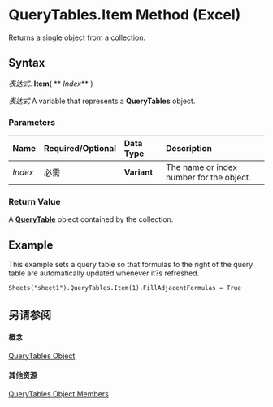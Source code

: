 
# QueryTables.Item Method (Excel)

Returns a single object from a collection.


## Syntax

 _表达式_. **Item**( ** _Index_** )

 _表达式_ A variable that represents a **QueryTables** object.


### Parameters



|**Name**|**Required/Optional**|**Data Type**|**Description**|
|:-----|:-----|:-----|:-----|
| _Index_|必需|**Variant**|The name or index number for the object.|

### Return Value

A  **[QueryTable](505b84ea-64b3-b4fe-741a-de6884eb69eb.md)** object contained by the collection.


## Example

This example sets a query table so that formulas to the right of the query table are automatically updated whenever it?s refreshed.


```
Sheets("sheet1").QueryTables.Item(1).FillAdjacentFormulas = True
```


## 另请参阅


#### 概念


[QueryTables Object](93511da3-598e-0aa3-fbc3-14bebff8838f.md)
#### 其他资源


[QueryTables Object Members](http://msdn.microsoft.com/library/a573c0fc-befa-0ee6-68bb-627cb516f98c%28Office.15%29.aspx)